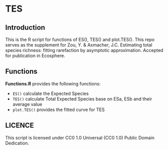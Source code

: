 # TES

## Introduction

This is the R script for functions of ES(), TES() and plot.TES(). This repo serves as the supplement for Zou, Y. & Axmacher, J.C. Estimating total species richness: fitting rarefaction by asymptotic approximation. Accepted for publication in Ecosphere.

## Functions 

**Functions.R** provides the following functions:

- `ES()` calculate the Expected Species
- `TES()` calculate Total Expected Species base on ESa, ESb and their average value
- `plot.TES()` provides the fitted curve for TES

## LICENCE

This script is licensed under CC0 1.0 Universal (CC0 1.0) Public Domain Dedication.
